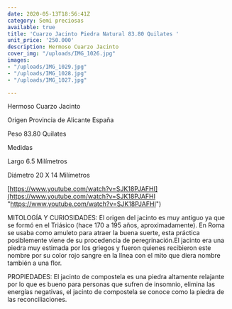 ```yaml
---
date: 2020-05-13T18:56:41Z
category: Semi preciosas
available: true
title: 'Cuarzo Jacinto Piedra Natural 83.80 Quilates '
unit_price: '250.000'
description: Hermoso Cuarzo Jacinto
cover_img: "/uploads/IMG_1026.jpg"
images:
- "/uploads/IMG_1029.jpg"
- "/uploads/IMG_1028.jpg"
- "/uploads/IMG_1027.jpg"

---
```

Hermoso Cuarzo Jacinto

Origen Provincia de Alicante España 

Peso 83.80 Quilates 

Medidas 

Largo 6.5 Milímetros 

Diámetro 20 X 14 Milímetros 

[https://www.youtube.com/watch?v=SJK18PJAFHI](https://www.youtube.com/watch?v=SJK18PJAFHI "https://www.youtube.com/watch?v=SJK18PJAFHI")

MITOLOGÍA Y CURIOSIDADES: El origen del jacinto es muy antiguo ya que se formó en el Triásico (hace 170 a 195 años, aproximadamente). En Roma se usaba como amuleto para atraer la buena suerte, esta práctica posiblemente viene de su procedencia de peregrinación.El jacinto era una piedra muy estimada por los griegos y fueron quienes recibieron este nombre por su color rojo sangre en la línea con el mito que diera nombre también a una flor.

PROPIEDADES: El jacinto de compostela es una piedra altamente relajante por lo que es bueno para personas que sufren de insomnio, elimina las energías negativas, el jacinto de compostela se conoce como la piedra de las reconciliaciones.